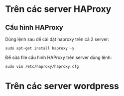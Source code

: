 # Trên các server HAProxy

## Cấu hình HAProxy

Dùng lệnh sau để cài đặt haproxy trên cả 2 server:
```
sudo apt-get install haproxy -y
```

Để sửa file cấu hình HAProxy trên server dùng lệnh:
```
sudo vim /etc/haproxy/haproxy.cfg
```



# Trên các server wordpress
